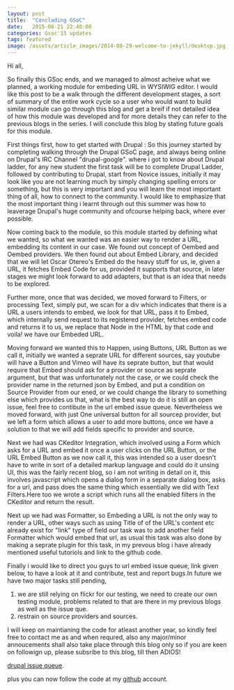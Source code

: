 ```yaml
---
layout: post
title:  "Concluding GSoC"
date:   2015-08-21 22:40:00
categories: Gsoc'15 updates
tags: featured
image: /assets/article_images/2014-08-29-welcome-to-jekyll/desktop.jpg
---
```


Hi all,

   So finally this GSoc ends, and we managed to almost acheive what we planned, a working module for embeding URL in WYSIWIG editor. I would like this post to be a walk through the different development stages, a sort of summary of the entire work cycle so a user who would want to build similar module can go through this blog and get a breif if not detailed idea of how this module was developed and for more details they can refer to the previous blogs in the series. I will conclude this blog by stating future goals for this module.

   First things first, how to get started with Drupal :
   So this journey started by completing walking through the Drupal GSoC page, and always being online on Drupal's IRC Channel "drupal-google". where i got to know about Drupal ladder, for any new student the first task will be to complete Drupal Ladder, followed by contributing to Drupal, start from Novice issues, initially it may look like you are not learning much by simply changing spelling errors or something, but this is very important and you will learn the most important thing of all, how to connect to the community. I would like to emphasize that the most important thing i learnt through out this summer was how to  leaverage Drupal's huge community and ofcourse  helping back, where ever possible.

   Now coming back to the module, so this module started by defining what we wanted, so what we wanted was an easier way to render a URL, embedding its content in our case. We found out concept of Oembed and Oembed providers. We then found out about Embed Library, and decided that we will let Oscar Otereo's Embed do the heavy stuff for us, ie, given a URL, it fetches Embed Code for us, provided it supports that source, in later stages we might look forward to add adapters, but that is an idea that needs to be explored. 

  Further more, once that was decided, we moved forward to Filters, or processing Text, simply put, we scan for a div which indicates that there is  a URL a users intends to embed, we look for that URL, pass it to Embed, which internally send request to its registered provider, fetches embed code and returns it to us, we replace that Node in the HTML by that code and voila! we have our Embeded URL.
  
  Moving forward we wanted this to Happen, using Buttons, URL Button as we call it, initially we wanted a seprate URL for different sources, say youtube will have a Button and Vimeo will have its seprate button, but that would require that Embed should ask for a provider or source as seprate argument, but that was unfortunately not the case, or we could check the provider name in the returned json by Embed, and put a condition on Source Provider from our ened, or we could change the library to something else which provides us that, what is the best way to do it is still an open issue, feel free to contibute in the url embed issue queue. Nevertheless we moved forward, with just One universal button for all sourcep provider, but we left a form which allows a user to add more buttons, once we have a solution to that we will add fields specific to provider and source.

  Next we had was CKeditor Integration, which involved using a Form which asks for a URL and embed it once a user clicks on the URL Button, or the URL Embed Button as we now call it, this was intended so a user doesn't have to write in sort of a detailed markup language and could do it unsing UI, this was the fairly recent blog, so i am not writing in detail on it, this involves javascript which opens a dialog form in a separate dialog box, asks for a url, and pass does the same thing which essentially we did with Text Filters.Here too we wrote a script which runs all the enabled filters in the CKeditor and return the result.

  Next up we had was Formatter, so Embeding a URL is not the only way to render a URL, other ways such as using Title of of the URL's content etc already exist for "link" type of field our task was to add another field Formatter which would embed that url, as usual this task was also done by making a seprate plugin for this task, in my prevous blog i have already mentioned useful tutoriols and link to the github code.

  Finally i would like to direct you guys to url embed issue queue, link given below, to have a look at it and contribute, test and report bugs.In future we have two major tasks still pending, 
  1) we are still relying on  flickr for our testing, we need to create our own testing module, problems related to that are there in my previous blogs as well as the issue que.
  2) restrain on source providers and sources.

  I will keep on maintianing the code for atleast another year, so kindly feel free to contact me as and when requred, also any major/minor annoucements shall also take place through this blog only so if you are keen on followign up, please subsribe to this blog, till then ADIOS!



[drupal issue queue](https://www.drupal.org/project/issues/url_embed "issue-queue").

plus you can now follow the code at my [github](https://github.com/prateekmehta/url_embed) account.

[url-embed-issues]: [url-embed-gh]:


[jekyll]:      http://jekyllrb.com
[jekyll-gh]:   https://github.com/jekyll/jekyll
[jekyll-help]: https://github.com/jekyll/jekyll-help
